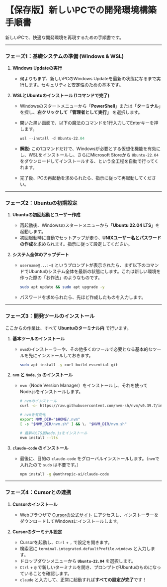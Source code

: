 # 【保存版】新しいPCでの開発環境構築手順書

新しいPCで、快適な開発環境を再現するための手順書です。

---

### フェーズ1：基礎システムの準備 (Windows & WSL)

1.  **Windows Updateの実行**
    -   何よりもまず、新しいPCのWindows Updateを最新の状態になるまで実行します。セキュリティと安定性のための基本です。

2.  **WSLとUbuntuのインストール (1コマンドで完了)**
    -   Windowsのスタートメニューから「**PowerShell**」または「**ターミナル**」を探し、**右クリックして「管理者として実行」** を選択します。
    -   開いた黒い画面で、以下の魔法のコマンドを1行入力してEnterキーを押します。

        ```powershell
        wsl --install -d Ubuntu-22.04
        ```
    -   **解説:** この1コマンドだけで、Windowsが必要とする仮想化機能を有効にし、WSLをインストールし、さらにMicrosoft Storeから `Ubuntu-22.04` をダウンロードしてインストールする、という全工程を自動で行ってくれます。
    -   完了後、PCの再起動を求められたら、指示に従って再起動してください。

---

### フェーズ2：Ubuntuの初期設定

1.  **Ubuntuの初回起動とユーザー作成**
    -   再起動後、Windowsのスタートメニューから「**Ubuntu 22.04 LTS**」を起動します。
    -   初回起動時に自動でセットアップが走り、**UNIXユーザー名とパスワードの作成**を求められます。指示に従って設定してください。

2.  **システム全体のアップデート**
    -   `username@...:~$` というプロンプトが表示されたら、まず以下のコマンドでUbuntuのシステム全体を最新の状態にします。これは新しい環境を作った際の「お作法」のようなものです。

        ```bash
        sudo apt update && sudo apt upgrade -y
        ```
    -   パスワードを求められたら、先ほど作成したものを入力します。

---

### フェーズ3：開発ツールのインストール

ここからの作業は、すべて **Ubuntuのターミナル内** で行います。

1.  **基本ツールのインストール**
    -   `nvm`のインストーラーや、その他多くのツールで必要となる基本的なツールを先にインストールしておきます。

        ```bash
        sudo apt install -y curl build-essential git
        ```

2.  **`nvm` と `Node.js` のインストール**
    -   `nvm`（Node Version Manager）をインストールし、それを使ってNode.jsをインストールします。

        ```bash
        # nvmのインストール
        curl -o- https://raw.githubusercontent.com/nvm-sh/nvm/v0.39.7/install.sh | bash

        # nvmを有効化
        export NVM_DIR="$HOME/.nvm"
        [ -s "$NVM_DIR/nvm.sh" ] && \. "$NVM_DIR/nvm.sh"

        # 最新のLTS版Node.jsをインストール
        nvm install --lts
        ```

3.  **`claude-code` のインストール**
    -   最後に、目的の `claude-code` をグローバルインストールします。（`nvm`で入れたので `sudo` は不要です。）

        ```bash
        npm install -g @anthropic-ai/claude-code
        ```

---

### フェーズ4：Cursorとの連携

1.  **Cursorのインストール**
    -   Webブラウザで [Cursorの公式サイト](https://cursor.sh/) にアクセスし、インストーラーをダウンロードしてWindowsにインストールします。

2.  **Cursorのターミナル設定**
    -   Cursorを起動し、`Ctrl` + `,` で設定を開きます。
    -   検索窓に `terminal.integrated.defaultProfile.windows` と入力します。
    -   ドロップダウンメニューから **`Ubuntu-22.04`** を選択します。
    -   `Ctrl` + `@` で新しいターミナルを開き、プロンプトがUbuntuのものになっていることを確認します。
    -   `claude` と入力して、正常に起動すれば**すべての設定が完了**です！ 
